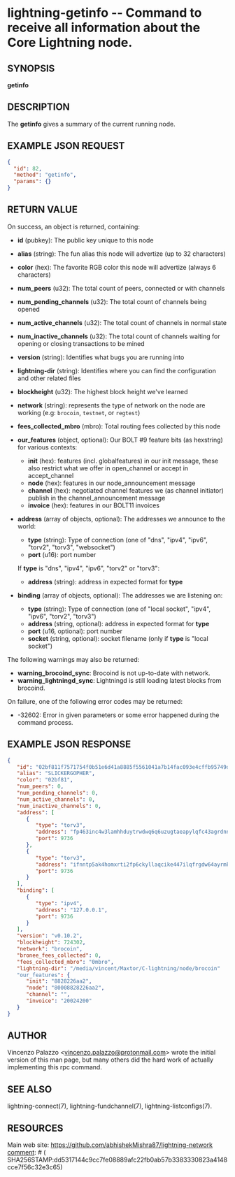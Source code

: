 lightning-getinfo -- Command to receive all information about the Core Lightning node.
============================================================

SYNOPSIS
--------

**getinfo**

DESCRIPTION
-----------

The **getinfo** gives a summary of the current running node.


EXAMPLE JSON REQUEST
------------
```json
{
  "id": 82,
  "method": "getinfo",
  "params": {}
}
```

RETURN VALUE
------------

[comment]: # (GENERATE-FROM-SCHEMA-START)
On success, an object is returned, containing:
- **id** (pubkey): The public key unique to this node
- **alias** (string): The fun alias this node will advertize (up to 32 characters)
- **color** (hex): The favorite RGB color this node will advertize (always 6 characters)
- **num_peers** (u32): The total count of peers, connected or with channels
- **num_pending_channels** (u32): The total count of channels being opened
- **num_active_channels** (u32): The total count of channels in normal state
- **num_inactive_channels** (u32): The total count of channels waiting for opening or closing transactions to be mined
- **version** (string): Identifies what bugs you are running into
- **lightning-dir** (string): Identifies where you can find the configuration and other related files
- **blockheight** (u32): The highest block height we've learned
- **network** (string): represents the type of network on the node are working (e.g: `brocoin`, `testnet`, or `regtest`)
- **fees_collected_mbro** (mbro): Total routing fees collected by this node
- **our_features** (object, optional): Our BOLT #9 feature bits (as hexstring) for various contexts:
  - **init** (hex): features (incl. globalfeatures) in our init message, these also restrict what we offer in open_channel or accept in accept_channel
  - **node** (hex): features in our node_announcement message
  - **channel** (hex): negotiated channel features we (as channel initiator) publish in the channel_announcement message
  - **invoice** (hex): features in our BOLT11 invoices
- **address** (array of objects, optional): The addresses we announce to the world:
  - **type** (string): Type of connection (one of "dns", "ipv4", "ipv6", "torv2", "torv3", "websocket")
  - **port** (u16): port number

  If **type** is "dns", "ipv4", "ipv6", "torv2" or "torv3":
    - **address** (string): address in expected format for **type**
- **binding** (array of objects, optional): The addresses we are listening on:
  - **type** (string): Type of connection (one of "local socket", "ipv4", "ipv6", "torv2", "torv3")
  - **address** (string, optional): address in expected format for **type**
  - **port** (u16, optional): port number
  - **socket** (string, optional): socket filename (only if **type** is "local socket")

The following warnings may also be returned:
- **warning_brocoind_sync**: Brocoind is not up-to-date with network.
- **warning_lightningd_sync**: Lightningd is still loading latest blocks from brocoind.

[comment]: # (GENERATE-FROM-SCHEMA-END)

On failure, one of the following error codes may be returned:

- -32602: Error in given parameters or some error happened during the command process.

EXAMPLE JSON RESPONSE
-----
```json
{
   "id": "02bf811f7571754f0b51e6d41a8885f5561041a7b14fac093e4cffb95749de1a8d",
   "alias": "SLICKERGOPHER",
   "color": "02bf81",
   "num_peers": 0,
   "num_pending_channels": 0,
   "num_active_channels": 0,
   "num_inactive_channels": 0,
   "address": [
      {
         "type": "torv3",
         "address": "fp463inc4w3lamhhduytrwdwq6q6uzugtaeapylqfc43agrdnnqsheyd.onion",
         "port": 9736
      },
      {
         "type": "torv3",
         "address": "ifnntp5ak4homxrti2fp6ckyllaqcike447ilqfrgdw64ayrmkyashid.onion",
         "port": 9736
      }
   ],
   "binding": [
      {
         "type": "ipv4",
         "address": "127.0.0.1",
         "port": 9736
      }
   ],
   "version": "v0.10.2",
   "blockheight": 724302,
   "network": "brocoin",
   "bronee_fees_collected": 0,
   "fees_collected_mbro": "0mbro",
   "lightning-dir": "/media/vincent/Maxtor/C-lightning/node/brocoin"
   "our_features": {
      "init": "8828226aa2",
      "node": "80008828226aa2",
      "channel": "",
      "invoice": "20024200"
   }
}

```


AUTHOR
------

Vincenzo Palazzo <<vincenzo.palazzo@protonmail.com>> wrote the initial version of this man page, but many others did the hard work of actually implementing this rpc command.


SEE ALSO
------

lightning-connect(7), lightning-fundchannel(7), lightning-listconfigs(7).

RESOURCES
---------

Main web site: <https://github.com/abhishekMishra87/lightning-network>
[comment]: # ( SHA256STAMP:dd5317144c9cc7fe08889afc22fb0ab57b3383330823a4148cce7f56c32e3c65)
